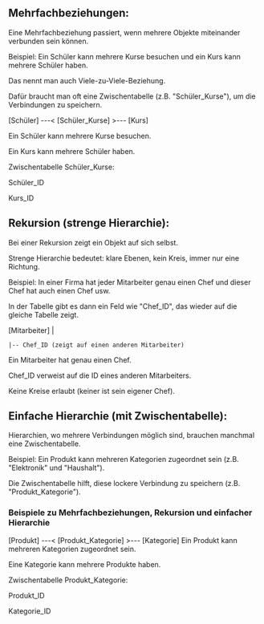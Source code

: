 ## Mehrfachbeziehungen:

Eine Mehrfachbeziehung passiert, wenn mehrere Objekte miteinander verbunden sein können.

Beispiel: Ein Schüler kann mehrere Kurse besuchen und ein Kurs kann mehrere Schüler haben.

Das nennt man auch Viele-zu-Viele-Beziehung.

Dafür braucht man oft eine Zwischentabelle (z.B. "Schüler_Kurse"), um die Verbindungen zu speichern.


[Schüler] ---< [Schüler_Kurse] >--- [Kurs]

Ein Schüler kann mehrere Kurse besuchen.

Ein Kurs kann mehrere Schüler haben.

Zwischentabelle Schüler_Kurse:

Schüler_ID

Kurs_ID


## Rekursion (strenge Hierarchie):

Bei einer Rekursion zeigt ein Objekt auf sich selbst.

Strenge Hierarchie bedeutet: klare Ebenen, kein Kreis, immer nur eine Richtung.

Beispiel: In einer Firma hat jeder Mitarbeiter genau einen Chef und dieser Chef hat auch einen Chef usw.

In der Tabelle gibt es dann ein Feld wie "Chef_ID", das wieder auf die gleiche Tabelle zeigt.

[Mitarbeiter]
    |
    
    |-- Chef_ID (zeigt auf einen anderen Mitarbeiter)


Ein Mitarbeiter hat genau einen Chef.

Chef_ID verweist auf die ID eines anderen Mitarbeiters.

Keine Kreise erlaubt (keiner ist sein eigener Chef).

## Einfache Hierarchie (mit Zwischentabelle):

Hierarchien, wo mehrere Verbindungen möglich sind, brauchen manchmal eine Zwischentabelle.

Beispiel: Ein Produkt kann mehreren Kategorien zugeordnet sein (z.B. "Elektronik" und "Haushalt").

Die Zwischentabelle hilft, diese lockere Verbindung zu speichern (z.B. "Produkt_Kategorie").
### Beispiele zu Mehrfachbeziehungen, Rekursion und einfacher Hierarchie


[Produkt] ---< [Produkt_Kategorie] >--- [Kategorie]
Ein Produkt kann mehreren Kategorien zugeordnet sein.

Eine Kategorie kann mehrere Produkte haben.

Zwischentabelle Produkt_Kategorie:

Produkt_ID

Kategorie_ID





